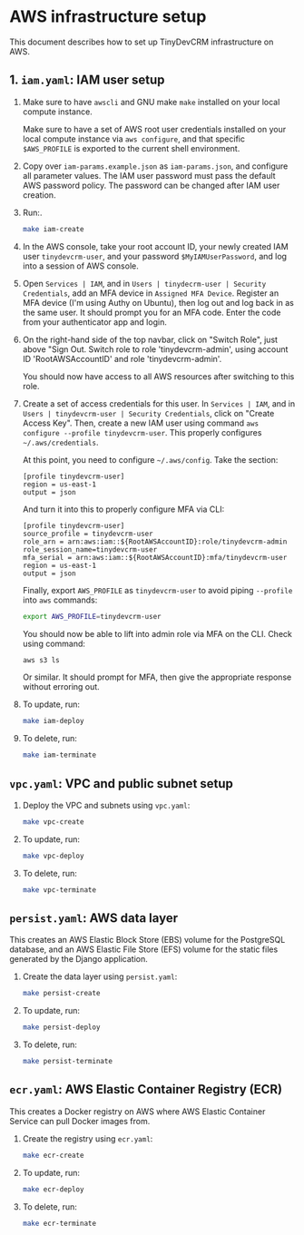 # AWS infrastructure setup

This document describes how to set up TinyDevCRM infrastructure on AWS.

## 1. `iam.yaml`: IAM user setup

1.  Make sure to have `awscli` and GNU make `make` installed on your local
    compute instance.

    Make sure to have a set of AWS root user credentials installed on your local
    compute instance via `aws configure`, and that specific `$AWS_PROFILE` is
    exported to the current shell environment.

2.  Copy over `iam-params.example.json` as `iam-params.json`, and configure all parameter
    values. The IAM user password must pass the default AWS password policy. The
    password can be changed after IAM user creation.

3.  Run:.

    ```bash
    make iam-create
    ```

4.  In the AWS console, take your root account ID, your newly created IAM user
    `tinydevcrm-user`, and your password `$MyIAMUserPassword`, and log into a
    session of AWS console.

5.  Open `Services | IAM`, and in `Users | tinydecrm-user | Security
    Credentials`, add an MFA device in `Assigned MFA Device`. Register an MFA
    device (I'm using Authy on Ubuntu), then log out and log back in as the same
    user. It should prompt you for an MFA code. Enter the code from your
    authenticator app and login.

6.  On the right-hand side of the top navbar, click on "Switch Role", just above
    "Sign Out. Switch role to role 'tinydevcrm-admin', using account ID
    'RootAWSAccountID' and role 'tinydevcrm-admin'.

    You should now have access to all AWS resources after switching to this
    role.

7.  Create a set of access credentials for this user. In `Services | IAM`, and
    in `Users | tinydevcrm-user | Security Credentials`, click on "Create Access
    Key". Then, create a new IAM user using command `aws configure --profile
    tinydevcrm-user`. This properly configures `~/.aws/credentials`.

    At this point, you need to configure `~/.aws/config`. Take the section:

    ```text
    [profile tinydevcrm-user]
    region = us-east-1
    output = json
    ```

    And turn it into this to properly configure MFA via CLI:

    ```text
    [profile tinydevcrm-user]
    source_profile = tinydevcrm-user
    role_arn = arn:aws:iam::${RootAWSAccountID}:role/tinydevcrm-admin
    role_session_name=tinydevcrm-user
    mfa_serial = arn:aws:iam::${RootAWSAccountID}:mfa/tinydevcrm-user
    region = us-east-1
    output = json
    ```

    Finally, export `AWS_PROFILE` as `tinydevcrm-user` to avoid piping
    `--profile` into `aws` commands:

    ```bash
    export AWS_PROFILE=tinydevcrm-user
    ```

    You should now be able to lift into admin role via MFA on the CLI. Check
    using command:

    ```bash
    aws s3 ls
    ```

    Or similar. It should prompt for MFA, then give the appropriate response
    without erroring out.

8.  To update, run:

    ```bash
    make iam-deploy
    ```

9.  To delete, run:

    ```bash
    make iam-terminate
    ```

## `vpc.yaml`: VPC and public subnet setup

1.  Deploy the VPC and subnets using `vpc.yaml`:

    ```bash
    make vpc-create
    ```

2.  To update, run:

    ```bash
    make vpc-deploy
    ```

3.  To delete, run:

    ```bash
    make vpc-terminate
    ```

## `persist.yaml`: AWS data layer

This creates an AWS Elastic Block Store (EBS) volume for the PostgreSQL
database, and an AWS Elastic File Store (EFS) volume for the static files
generated by the Django application.

1.  Create the data layer using `persist.yaml`:

    ```bash
    make persist-create
    ```

2.  To update, run:

    ```bash
    make persist-deploy
    ```

3.  To delete, run:

    ```bash
    make persist-terminate
    ```

## `ecr.yaml`: AWS Elastic Container Registry (ECR)

This creates a Docker registry on AWS where AWS Elastic Container Service can
pull Docker images from.

1.  Create the registry using `ecr.yaml`:

    ```bash
    make ecr-create
    ```

2.  To update, run:

    ```bash
    make ecr-deploy
    ```

3.  To delete, run:

    ```bash
    make ecr-terminate
    ```
